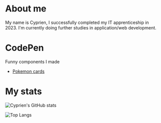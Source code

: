 # About me
My name is Cyprien, I successfully completed my IT apprenticeship in 2023. I'm currently doing further studies in application/web development.

# CodePen
Funny components I made
* [Pokemon cards](https://codepen.io/R0kkxRyuk/pen/eYoMWbp)

# My stats
![Cyprien's GitHub stats](https://github-readme-stats.vercel.app/api?username=cyprien-png&show_icons=true&text_color=ffffff&icon_color=ffffff&title_color=ffffff&bg_color=0,252606,717314,b2884f,8d2527,b32f31,b32f31,da3a3d,da3a3d,da3a3d,da3a3d&custom_title=Cyprien%27s+Github+Stats)

![Top Langs](https://github-readme-stats.vercel.app/api/top-langs/?username=cyprien-png&text_color=ffffff&icon_color=ffffff&title_color=ffffff&bg_color=0,252606,717314,b2884f,b32f31,b32f31,da3a3d,da3a3d,da3a3d,da3a3d&layout=compact)
